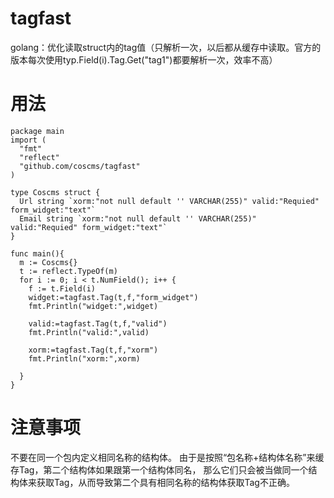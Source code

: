 tagfast
=======

golang：优化读取struct内的tag值（只解析一次，以后都从缓存中读取。官方的版本每次使用typ.Field(i).Tag.Get("tag1")都要解析一次，效率不高）

用法
=======
```
package main
import (
  "fmt"
  "reflect"
  "github.com/coscms/tagfast"
)

type Coscms struct {
  Url string `xorm:"not null default '' VARCHAR(255)" valid:"Requied" form_widget:"text"`
  Email string `xorm:"not null default '' VARCHAR(255)" valid:"Requied" form_widget:"text"`
}

func main(){
  m := Coscms{}
  t := reflect.TypeOf(m)
  for i := 0; i < t.NumField(); i++ {
    f := t.Field(i)
    widget:=tagfast.Tag(t,f,"form_widget")
    fmt.Println("widget:",widget)
    
    valid:=tagfast.Tag(t,f,"valid")
    fmt.Println("valid:",valid)
    
    xorm:=tagfast.Tag(t,f,"xorm")
    fmt.Println("xorm:",xorm)
    
  }
}
```

注意事项
=======
不要在同一个包内定义相同名称的结构体。
由于是按照“包名称+结构体名称”来缓存Tag，第二个结构体如果跟第一个结构体同名，
那么它们只会被当做同一个结构体来获取Tag，从而导致第二个具有相同名称的结构体获取Tag不正确。